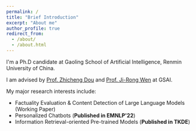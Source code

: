```yaml
---
permalink: /
title: "Brief Introduction"
excerpt: "About me"
author_profile: true
redirect_from: 
  - /about/
  - /about.html
---
```


I'm a Ph.D candidate at Gaoling School of Artificial Intelligence, Renmin University of China.

I am advised by [Prof. Zhicheng Dou](http://playbigdata.ruc.edu.cn/dou/) and [Prof. Ji-Rong Wen](https://scholar.google.com/citations?user=tbxCHJgAAAAJ) at GSAI.

My major research interests include:
- Factuality Evaluation & Content Detection of Large Language Models (Working Paper)
- Personalized Chatbots (**Published in EMNLP'22**)
- Information Retrieval-oriented Pre-trained Models (**Published in TKDE**)